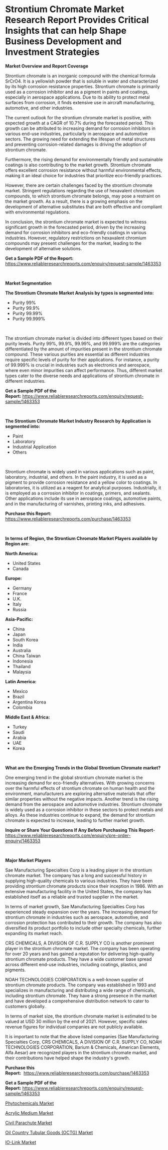 <p><h1>Strontium Chromate Market Research Report Provides Critical Insights that can help Shape Business Development and Investment Strategies</h1></p><p><strong>Market Overview and Report Coverage</strong></p>
<p><p>Strontium chromate is an inorganic compound with the chemical formula SrCrO4. It is a yellowish powder that is soluble in water and characterized by its high corrosion resistance properties. Strontium chromate is primarily used as a corrosion inhibitor and as a pigment in paints and coatings, especially in aerospace applications. Due to its ability to protect metal surfaces from corrosion, it finds extensive use in aircraft manufacturing, automotive, and other industries.</p><p>The current outlook for the strontium chromate market is positive, with expected growth at a CAGR of 10.7% during the forecasted period. This growth can be attributed to increasing demand for corrosion inhibitors in various end-use industries, particularly in aerospace and automotive sectors. The growing need for extending the lifespan of metal structures and preventing corrosion-related damages is driving the adoption of strontium chromate.</p><p>Furthermore, the rising demand for environmentally friendly and sustainable coatings is also contributing to the market growth. Strontium chromate offers excellent corrosion resistance without harmful environmental effects, making it an ideal choice for industries that prioritize eco-friendly practices.</p><p>However, there are certain challenges faced by the strontium chromate market. Stringent regulations regarding the use of hexavalent chromium compounds, to which strontium chromate belongs, may pose a restraint on the market growth. As a result, there is a growing emphasis on the development of alternative substitutes that are both effective and compliant with environmental regulations.</p><p>In conclusion, the strontium chromate market is expected to witness significant growth in the forecasted period, driven by the increasing demand for corrosion inhibitors and eco-friendly coatings in various industries. However, regulatory restrictions on hexavalent chromium compounds may present challenges for the market, leading to the development of alternative solutions.</p></p>
<p><strong>Get a Sample PDF of the Report:</strong> <a href="https://www.reliableresearchreports.com/enquiry/request-sample/1463353">https://www.reliableresearchreports.com/enquiry/request-sample/1463353</a></p>
<p>&nbsp;</p>
<p><strong>Market Segmentation</strong></p>
<p><strong>The Strontium Chromate Market Analysis by types is segmented into:</strong></p>
<p><ul><li>Purity 99%</li><li>Purity 99.9%</li><li>Purity 99.99%</li><li>Purity 99.999%</li></ul></p>
<p>&nbsp;</p>
<p><p>The strontium chromate market is divided into different types based on their purity levels. Purity 99%, 99.9%, 99.99%, and 99.999% are the categories differentiated by the amount of impurities present in the strontium chromate compound. These various purities are essential as different industries require specific levels of purity for their applications. For instance, a purity of 99.999% is crucial in industries such as electronics and aerospace, where even minor impurities can affect performance. Thus, different market types cater to the diverse needs and applications of strontium chromate in different industries.</p></p>
<p><strong>Get a Sample PDF of the Report:</strong>&nbsp;<a href="https://www.reliableresearchreports.com/enquiry/request-sample/1463353">https://www.reliableresearchreports.com/enquiry/request-sample/1463353</a></p>
<p>&nbsp;</p>
<p><strong>The Strontium Chromate Market Industry Research by Application is segmented into:</strong></p>
<p><ul><li>Paint</li><li>Laboratory</li><li>Industrial Application</li><li>Others</li></ul></p>
<p>&nbsp;</p>
<p><p>Strontium chromate is widely used in various applications such as paint, laboratory, industrial, and others. In the paint industry, it is used as a pigment to provide corrosion resistance and a yellow color to coatings. In laboratories, it is utilized as a reagent for analytical purposes. Industrially, it is employed as a corrosion inhibitor in coatings, primers, and sealants. Other applications include its use in aerospace coatings, automotive paints, and in the manufacturing of varnishes, printing inks, and adhesives.</p></p>
<p><strong>Purchase this Report:</strong>&nbsp; <a href="https://www.reliableresearchreports.com/purchase/1463353">https://www.reliableresearchreports.com/purchase/1463353</a></p>
<p>&nbsp;</p>
<p><strong>In terms of Region, the Strontium Chromate Market Players available by Region are:</strong></p>
<p>
    <p> <strong> North America: </strong>
        <ul>
            <li>United States</li>
            <li>Canada</li>
        </ul>
        </p> 
    <p> <strong> Europe: </strong>
        <ul>
            <li>Germany</li>
            <li>France</li>
            <li>U.K.</li>
            <li>Italy</li>
            <li>Russia</li>
        </ul>
        </p> 
    <p> <strong> Asia-Pacific: </strong>
        <ul>
            <li>China</li>
            <li>Japan</li>
            <li>South Korea</li>
            <li>India</li>
            <li>Australia</li>
            <li>China Taiwan</li>
            <li>Indonesia</li>
            <li>Thailand</li>
            <li>Malaysia</li>
        </ul>
        </p> 
    <p> <strong> Latin America: </strong>
        <ul>
            <li>Mexico</li>
            <li>Brazil</li>
            <li>Argentina Korea</li>
            <li>Colombia</li>
        </ul>
        </p> 
    <p> <strong> Middle East & Africa: </strong>
        <ul>
            <li>Turkey</li>
            <li>Saudi</li>
            <li>Arabia</li>
            <li>UAE</li>
            <li>Korea</li>
        </ul>
    </p>
    </p>
<p>&nbsp;</p>
<p><strong>What are the Emerging Trends in the Global Strontium Chromate market?</strong></p>
<p><p>One emerging trend in the global strontium chromate market is the increasing demand for eco-friendly alternatives. With growing concerns over the harmful effects of strontium chromate on human health and the environment, manufacturers are exploring alternative materials that offer similar properties without the negative impacts. Another trend is the rising demand from the aerospace and automotive industries. Strontium chromate is widely used as a corrosion inhibitor in these sectors to protect metals and alloys. As these industries continue to expand, the demand for strontium chromate is expected to increase, leading to further market growth.</p></p>
<p><strong>Inquire or Share Your Questions If Any Before Purchasing This Report</strong>- <a href="https://www.reliableresearchreports.com/enquiry/pre-order-enquiry/1463353">https://www.reliableresearchreports.com/enquiry/pre-order-enquiry/1463353</a></p>
<p>&nbsp;</p>
<p><strong>Major Market Players</strong></p>
<p><p>Sae Manufacturing Specialties Corp is a leading player in the strontium chromate market. The company has a long and successful history in supplying high-quality chemicals to various industries. They have been providing strontium chromate products since their inception in 1986. With an extensive manufacturing facility in the United States, the company has established itself as a reliable and trusted supplier in the market.</p><p>In terms of market growth, Sae Manufacturing Specialties Corp has experienced steady expansion over the years. The increasing demand for strontium chromate in industries such as aerospace, automotive, and corrosion protection has contributed to their growth. The company has also diversified its product portfolio to include other specialty chemicals, further expanding its market reach.</p><p>CRS CHEMICALS, A DIVISION OF C.R. SUPPLY CO is another prominent player in the strontium chromate market. The company has been operating for over 20 years and has gained a reputation for delivering high-quality strontium chromate products. They have a wide customer base spread across different end-use industries, including coatings, plastics, and pigments.</p><p>NOAH TECHNOLOGIES CORPORATION is a well-known supplier of strontium chromate products. The company was established in 1993 and specializes in manufacturing and distributing a wide range of chemicals, including strontium chromate. They have a strong presence in the market and have developed a comprehensive distribution network to cater to customers globally.</p><p>In terms of market size, the strontium chromate market is estimated to be valued at USD 30 million by the end of 2021. However, specific sales revenue figures for individual companies are not publicly available.</p><p>It is important to note that the above listed companies (Sae Manufacturing Specialties Corp, CRS CHEMICALS, A DIVISION OF C.R. SUPPLY CO, NOAH TECHNOLOGIES CORPORATION, Barium & Chemicals, American Elements, Alfa Aesar) are recognized players in the strontium chromate market, and their contributions have helped shape the industry's growth.</p></p>
<p><strong>Purchase this Report:</strong>&nbsp;&nbsp;<a href="https://www.reliableresearchreports.com/purchase/1463353">https://www.reliableresearchreports.com/purchase/1463353</a></p>
<p></p>
<p><strong>Get a Sample PDF of the Report:</strong>&nbsp;<a href="https://www.reliableresearchreports.com/enquiry/request-sample/1463353">https://www.reliableresearchreports.com/enquiry/request-sample/1463353</a></p>
<p><p><a href="https://github.com/abbypearson7765/Market-Research-Report-List-1/blob/main/phytochemicals-market.md">Phytochemicals Market</a></p><p><a href="https://github.com/grishafomin4852/Market-Research-Report-List-1/blob/main/acrylic-medium-market.md">Acrylic Medium Market</a></p><p><a href="https://medium.com/@wall.see.write/civil-parachute-market-trends-forecast-and-competitive-analysis-to-2030-bf58ea6affe3">Civil Parachute Market</a></p><p><a href="https://medium.com/@norvalolson/oil-country-tubular-goods-octg-market-analysis-and-sze-forecasted-for-period-from-2023-to-2030-5c2d15d06074">Oil Country Tubular Goods (OCTG) Market</a></p><p><a href="https://medium.com/@elzaziemann1943/io-link-market-research-report-its-history-and-forecast-2023-to-2030-14b6bf6ea1e5">IO-Link Market</a></p></p>